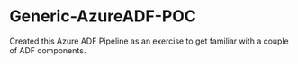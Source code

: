 # Generic-AzureADF-POC


Created this Azure ADF Pipeline as an exercise to get familiar with a couple of ADF components.

